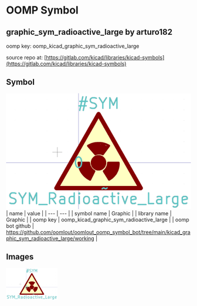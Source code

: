 # OOMP Symbol  
## graphic_sym_radioactive_large  by arturo182  
  
oomp key: oomp_kicad_graphic_sym_radioactive_large  
  
source repo at: [https://gitlab.com/kicad/libraries/kicad-symbols](https://gitlab.com/kicad/libraries/kicad-symbols)  
## Symbol  
  
[![working.png](working_600.png)](working.png)  
| name | value | 
| --- | --- | 
| symbol name | Graphic | 
| library name | Graphic | 
| oomp key | oomp_kicad_graphic_sym_radioactive_large | 
| oomp bot github | https://github.com/oomlout/oomlout_oomp_symbol_bot/tree/main/kicad_graphic_sym_radioactive_large/working | 
## Images  
  
[![working.png](working_140.png)](working.png)  
